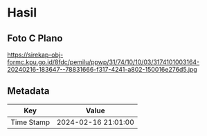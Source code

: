 # Hasil

## Foto C Plano

https://sirekap-obj-formc.kpu.go.id/8fdc/pemilu/ppwp/31/74/10/10/03/3174101003164-20240216-183647--78831666-f317-4241-a802-150016e276d5.jpg


## Metadata

| Key        | Value               |
| ---------- | ------------------- |
| Time Stamp | 2024-02-16 21:01:00 |



